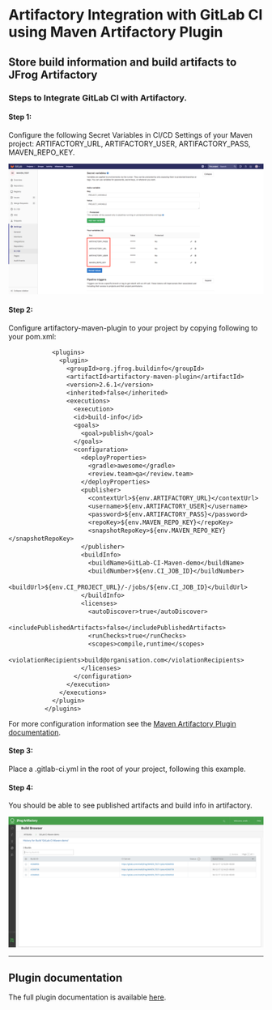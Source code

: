 # Artifactory Integration with GitLab CI using Maven Artifactory Plugin

## Store build information and build artifacts to JFrog Artifactory

### Steps to Integrate GitLab CI with Artifactory.

#### Step 1:

Configure the following Secret Variables in CI/CD Settings of your Maven project: ARTIFACTORY_URL, ARTIFACTORY_USER, ARTIFACTORY_PASS, MAVEN_REPO_KEY.

![screenshot](img/Screen_Shot1.png)

#### Step 2:

Configure artifactory-maven-plugin to your project by copying following to your pom.xml:
```
            <plugins>
              <plugin>
                <groupId>org.jfrog.buildinfo</groupId>
                <artifactId>artifactory-maven-plugin</artifactId>
                <version>2.6.1</version>
                <inherited>false</inherited>
                <executions>
                  <execution>
                  <id>build-info</id>
                  <goals>
                    <goal>publish</goal>
                  </goals>
                  <configuration>
                    <deployProperties>
                      <gradle>awesome</gradle>
                      <review.team>qa</review.team>
                    </deployProperties>
                    <publisher>
                      <contextUrl>${env.ARTIFACTORY_URL}</contextUrl>
                      <username>${env.ARTIFACTORY_USER}</username>
                      <password>${env.ARTIFACTORY_PASS}</password>
                      <repoKey>${env.MAVEN_REPO_KEY}</repoKey>
                      <snapshotRepoKey>${env.MAVEN_REPO_KEY}</snapshotRepoKey>
                    </publisher>
                    <buildInfo>
                      <buildName>GitLab-CI-Maven-demo</buildName>
                      <buildNumber>${env.CI_JOB_ID}</buildNumber>
                      <buildUrl>${env.CI_PROJECT_URL}/-/jobs/${env.CI_JOB_ID}</buildUrl>
                    </buildInfo>
                    <licenses>
                      <autoDiscover>true</autoDiscover>
                      <includePublishedArtifacts>false</includePublishedArtifacts>
                      <runChecks>true</runChecks>
                      <scopes>compile,runtime</scopes>
                      <violationRecipients>build@organisation.com</violationRecipients>
                    </licenses>
                  </configuration>
                </execution>
              </executions>
            </plugin>
          </plugins>   
```

For more configuration information see the [Maven Artifactory Plugin documentation](https://www.jfrog.com/confluence/display/RTF/Maven+Artifactory+Plugin).

#### Step 3:

Place a .gitlab-ci.yml in the root of your project, following this example.

#### Step 4:

You should be able to see published artifacts and build info in artifactory.

![screenshot](img/Screen_Shot2.png)

---
## Plugin documentation

The full plugin documentation is available [here](https://www.jfrog.com/confluence/display/RTF/Maven+Artifactory+Plugin).
